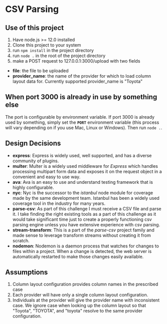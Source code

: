 # CSV Parsing

## Use of this project

1. Have node.js >= 12.0 installed
2. Clone this project to your system
3. run `npm install` in the project directory
4. run `node .` in the root of the project directory
5. make a POST request to 127.0.0.1:3000/upload with two fields
  - **file**: the file to be uploaded
  - **provider_name**: the name of the provider for which to load column layout data for. Currently supported provider_name is "Toyota"
  
## When port 3000 is already in use by something else

The port is configurable by environment variable. If port 3000 is already used by something, simply set the **`PORT`** environment variable (this process will vary depending on if you use Mac, Linux or Windows). Then run `node .`.

## Design Decisions

- **express**: Express is widely used, well supported, and has a diverse community of plugins.
- **multer**: Multer is a widely used middleware for *Express* which handles processing multipart form data and exposes it on the request object in a convenient and easy to use way.
- **ava**: Ava is an easy to use and understand testing framework that is highly configurable.
- **nyc**: Nyc is the successor to the *istanbul* node module for coverage made by the same development team. Istanbul has been a widely used coverage tool in the industry for many years.
- **parse-csv**: As part of this challenge I must receive a CSV file and parse it. I take finding the right existing tools as a part of this challenge as it would take significant time just to create a properly functioning csv parsing engine unless you have extensive experience with csv parsing.
- **stream-transform**: This is a part of the *parse-csv* project family and made sense to leverage transform streams without creating it from scratch.
- **nodemon**: Nodemon is a daemon process that watches for changes to files within a project. When a change is detected, the web server is automatically restarted to make those changes easily available.

## Assumptions
1. Column layout configuration provides column names in the prescribed case
2. Each provider will have only a single column layout configuration.
3. Individuals at the provider will give the provider name with inconsistent case. We ignore case when looking up the column layout so that "Toyota", "TOYOTA", and "toyota" resolve to the same provider configuration.
